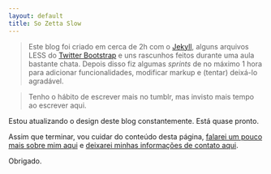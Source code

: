 ```yaml
---
layout: default
title: So Zetta Slow
---
```


> Este blog foi criado em cerca de 2h com o [Jekyll](https://github.com/mojombo/jekyll), alguns arquivos LESS do [Twitter Bootstrap](http://twitter.github.com/bootstrap/) e uns rascunhos feitos durante uma aula bastante chata. Depois disso fiz algumas _sprints_ de no máximo 1 hora para adicionar funcionalidades, modificar markup e (tentar) deixá-lo agradável.

> Tenho o hábito de escrever mais no tumblr, mas invisto mais tempo ao escrever aqui.

Estou atualizando o design deste blog constantemente. Está quase pronto.

Assim que terminar, vou cuidar do conteúdo desta página, [falarei um pouco mais sobre mim aqui](/about) e [deixarei minhas informações de contato aqui](/about/contact.html).

Obrigado.